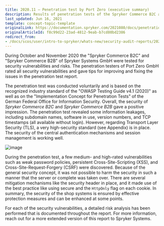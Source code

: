 ```yaml
---
title: 2020.11 — Penetration test by Port Zero (executive summary)
description: Results of penetration tests of the Spryker Commerce B2C and Spryker Commerce B2B.
last_updated: Jun 16, 2021
template: concept-topic-template
originalLink: https://documentation.spryker.com/2021080/docs/penetration-test-executive-summary
originalArticleId: f8c99d22-23ad-4812-9eab-b7cd80bd2386
redirect_from:
- /docs/scos/user/intro-to-spryker/whats-new/security-audit-reports/2020.11-penetration-test-by-port-zero-executive-summary.html
---
```


During October and November 2020 the "Spryker Commerce B2C" and "Spryker Commerce B2B" of Spryker Systems GmbH were tested for security vulnerabilities and risks. The penetration testers of Port Zero GmbH rated all security vulnerabilities and gave tips for improving and fixing the issues in the penetration test report.

The penetration test was conducted voluntarily and is based on the recognized industry standard of the "OWASP Testing Guide v4.1 (2020)" as well as on the "Implementation Concept for Penetration Tests" of the German Federal Office for Information Security.
Overall, the security of *Spryker Commerce B2C* and *Spryker Commerce B2B* gave a positive impression. The penetration test revealed some information leakages, including subdomain names, software in use, version numbers, and TCP timestamps (all available without login). However, regarding Transport Layer Security (TLS), a very high-security standard (see Appendix) is in place. The security of the central authentication mechanisms and session management is working well.

![image](https://spryker.s3.eu-central-1.amazonaws.com/docs/About/What's+new/Security+audit/penetration-test-executive-summary.png)

During the penetration test, a few medium- and high-rated vulnerabilities such as weak password policies, persistent Cross-Site-Scripting (XSS), and Cross-Site-Request-Forgery (CSRF) were discovered. Because of the general security concept, it was not possible to harm the security in such a manner that the server or complete was taken over. There are several mitigation mechanisms like the security header in place, and it made use of the best practice like using secure and the `HttpOnly` flag on each cookie.
In summary, the security of the shop systems is ensured by effective protection measures and can be enhanced at some points.

For each of the security vulnerabilities, a detailed risk analysis has been performed that is documented throughout the report. For more information,  reach out for a more extended version of this report to Spryker Systems.
